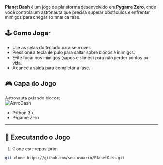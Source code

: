 **Planet Dash** é um jogo de plataforma desenvolvido em **Pygame Zero**, onde você controla um astronauta que precisa superar obstáculos e enfrentar inimigos para chegar ao final da fase.

## 🕹️ Como Jogar
- Use as setas do teclado para se mover.
- Pressione a tecla de pulo para saltar sobre blocos e inimigos.
- Evite tocar nos inimigos (sapos e slimes) para não perder pontos ou vida.
- Alcance a saída para completar a fase.

## 🎮 Capa do Jogo

Astronauta pulando blocos:  
![AstroDash](images/planet_dash.png)


- Python 3.x
- Pygame Zero

---

## 🚀 Executando o Jogo
1. Clone este repositório:
```bash
git clone https://github.com/seu-usuario/PlanetDash.git
